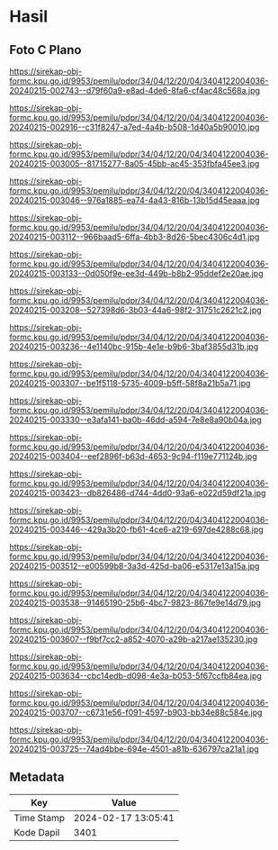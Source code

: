 # Hasil

## Foto C Plano

https://sirekap-obj-formc.kpu.go.id/9953/pemilu/pdpr/34/04/12/20/04/3404122004036-20240215-002743--d79f60a9-e8ad-4de6-8fa6-cf4ac48c568a.jpg

https://sirekap-obj-formc.kpu.go.id/9953/pemilu/pdpr/34/04/12/20/04/3404122004036-20240215-002916--c31f8247-a7ed-4a4b-b508-1d40a5b90010.jpg

https://sirekap-obj-formc.kpu.go.id/9953/pemilu/pdpr/34/04/12/20/04/3404122004036-20240215-003005--81715277-8a05-45bb-ac45-353fbfa45ee3.jpg

https://sirekap-obj-formc.kpu.go.id/9953/pemilu/pdpr/34/04/12/20/04/3404122004036-20240215-003046--976a1885-ea74-4a43-816b-13b15d45eaaa.jpg

https://sirekap-obj-formc.kpu.go.id/9953/pemilu/pdpr/34/04/12/20/04/3404122004036-20240215-003112--966baad5-6ffa-4bb3-8d26-5bec4306c4d1.jpg

https://sirekap-obj-formc.kpu.go.id/9953/pemilu/pdpr/34/04/12/20/04/3404122004036-20240215-003133--0d050f9e-ee3d-449b-b8b2-95ddef2e20ae.jpg

https://sirekap-obj-formc.kpu.go.id/9953/pemilu/pdpr/34/04/12/20/04/3404122004036-20240215-003208--527398d6-3b03-44a6-98f2-31751c2621c2.jpg

https://sirekap-obj-formc.kpu.go.id/9953/pemilu/pdpr/34/04/12/20/04/3404122004036-20240215-003236--4e1140bc-915b-4e1e-b9b6-3baf3855d31b.jpg

https://sirekap-obj-formc.kpu.go.id/9953/pemilu/pdpr/34/04/12/20/04/3404122004036-20240215-003307--be1f5118-5735-4009-b5ff-58f8a21b5a71.jpg

https://sirekap-obj-formc.kpu.go.id/9953/pemilu/pdpr/34/04/12/20/04/3404122004036-20240215-003330--e3afa141-ba0b-46dd-a594-7e8e8a90b04a.jpg

https://sirekap-obj-formc.kpu.go.id/9953/pemilu/pdpr/34/04/12/20/04/3404122004036-20240215-003404--eef2896f-b63d-4653-9c94-f119e771124b.jpg

https://sirekap-obj-formc.kpu.go.id/9953/pemilu/pdpr/34/04/12/20/04/3404122004036-20240215-003423--db826486-d744-4dd0-93a6-e022d59df21a.jpg

https://sirekap-obj-formc.kpu.go.id/9953/pemilu/pdpr/34/04/12/20/04/3404122004036-20240215-003446--429a3b20-fb61-4ce6-a219-697de4288c68.jpg

https://sirekap-obj-formc.kpu.go.id/9953/pemilu/pdpr/34/04/12/20/04/3404122004036-20240215-003512--e00599b8-3a3d-425d-ba06-e5317e13a15a.jpg

https://sirekap-obj-formc.kpu.go.id/9953/pemilu/pdpr/34/04/12/20/04/3404122004036-20240215-003538--91465190-25b6-4bc7-9823-867fe9e14d79.jpg

https://sirekap-obj-formc.kpu.go.id/9953/pemilu/pdpr/34/04/12/20/04/3404122004036-20240215-003607--f9bf7cc2-a852-4070-a29b-a217ae135230.jpg

https://sirekap-obj-formc.kpu.go.id/9953/pemilu/pdpr/34/04/12/20/04/3404122004036-20240215-003634--cbc14edb-d098-4e3a-b053-5f67ccfb84ea.jpg

https://sirekap-obj-formc.kpu.go.id/9953/pemilu/pdpr/34/04/12/20/04/3404122004036-20240215-003707--c6731e56-f091-4597-b903-bb34e88c584e.jpg

https://sirekap-obj-formc.kpu.go.id/9953/pemilu/pdpr/34/04/12/20/04/3404122004036-20240215-003725--74ad4bbe-694e-4501-a81b-636797ca21a1.jpg


## Metadata

| Key        | Value               |
| ---------- | ------------------- |
| Time Stamp | 2024-02-17 13:05:41 |
| Kode Dapil | 3401                |



